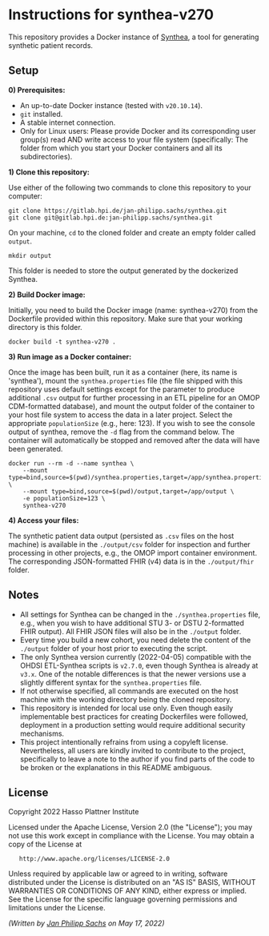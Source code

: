 # Instructions for synthea-v270

This repository provides a Docker instance of [Synthea](https://synthetichealth.github.io/synthea/), a tool for generating synthetic patient records.

## Setup

**0) Prerequisites:**
- An up-to-date Docker instance (tested with `v20.10.14`).
- `git` installed.
- A stable internet connection.
- Only for Linux users: Please provide Docker and its corresponding user group(s) read AND write access to your file system (specifically: The folder from which you start your Docker containers and all its subdirectories).

**1) Clone this repository:**

Use either of the following two commands to clone this repository to your computer:

```
git clone https://gitlab.hpi.de/jan-philipp.sachs/synthea.git
git clone git@gitlab.hpi.de:jan-philipp.sachs/synthea.git
```

On your machine, `cd` to the cloned folder and create an empty folder called `output`.
```
mkdir output
```

This folder is needed to store the output generated by the dockerized Synthea.

**2) Build Docker image:**

Initially, you need to build the Docker image (name: synthea-v270) from the Dockerfile provided within this repository.
Make sure that your working directory is this folder.

```
docker build -t synthea-v270 .
```

**3) Run image as a Docker container:**

Once the image has been built, run it as a container (here, its name is 'synthea'), mount the `synthea.properties` file (the file shipped with this repository uses default settings except for the parameter to produce additional `.csv` output for further processing in an ETL pipeline for an OMOP CDM-formatted database), and mount the output folder of the container to your host file system to access the data in a later project.
Select the appropriate `populationSize` (e.g., here: 123).
If you wish to see the console output of synthea, remove the `-d` flag from the command below.
The container will automatically be stopped and removed after the data will have been generated.

```
docker run --rm -d --name synthea \
    --mount type=bind,source=$(pwd)/synthea.properties,target=/app/synthea.properties,readonly \
    --mount type=bind,source=$(pwd)/output,target=/app/output \
    -e populationSize=123 \
    synthea-v270
```

**4) Access your files:**

The synthetic patient data output (persisted as `.csv` files on the host machine) is available in the `./output/csv` folder for inspection and further processing in other projects, e.g., the OMOP import container environment.
The corresponding JSON-formatted FHIR (v4) data is in the `./output/fhir` folder.

## Notes

- All settings for Synthea can be changed in the `./synthea.properties` file, e.g., when you wish to have additional STU 3- or DSTU 2-formatted FHIR output). All FHIR JSON files will also be in the `./output` folder.
- Every time you build a new cohort, you need delete the content of the `./output` folder of your host prior to executing the script.
- The only Synthea version currently (2022-04-05) compatible with the OHDSI ETL-Synthea scripts is `v2.7.0`, even though Synthea is already at `v3.x`. One of the notable differences is that the newer versions use a slightly different syntax for the `synthea.properties` file.
- If not otherwise specified, all commands are executed on the host machine with the working directory being the cloned repository.
- This repository is intended for local use only. Even though easily implementable best practices for creating Dockerfiles were followed, deployment in a production setting would require additional security mechanisms.
- This project intentionally refrains from using a copyleft license. Nevertheless, all users are kindly invited to contribute to the project, specifically to leave a note to the author if you find parts of the code to be broken or the explanations in this README ambiguous.


## License
Copyright 2022 Hasso Plattner Institute

   Licensed under the Apache License, Version 2.0 (the "License");
   you may not use this work except in compliance with the License.
   You may obtain a copy of the License at

       http://www.apache.org/licenses/LICENSE-2.0

   Unless required by applicable law or agreed to in writing, software
   distributed under the License is distributed on an "AS IS" BASIS,
   WITHOUT WARRANTIES OR CONDITIONS OF ANY KIND, either express or implied.
   See the License for the specific language governing permissions and
   limitations under the License.


*(Written by [Jan Philipp Sachs](www.jpsachs.de) on May 17, 2022)*
